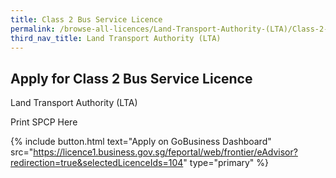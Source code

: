 ```yaml
---
title: Class 2 Bus Service Licence
permalink: /browse-all-licences/Land-Transport-Authority-(LTA)/Class-2-Bus-Service-Licence
third_nav_title: Land Transport Authority (LTA)
---
```


## Apply for Class 2 Bus Service Licence

Land Transport Authority (LTA)

Print SPCP Here

{% include button.html text="Apply on GoBusiness Dashboard" src="https://licence1.business.gov.sg/feportal/web/frontier/eAdvisor?redirection=true&selectedLicenceIds=104" type="primary" %}
